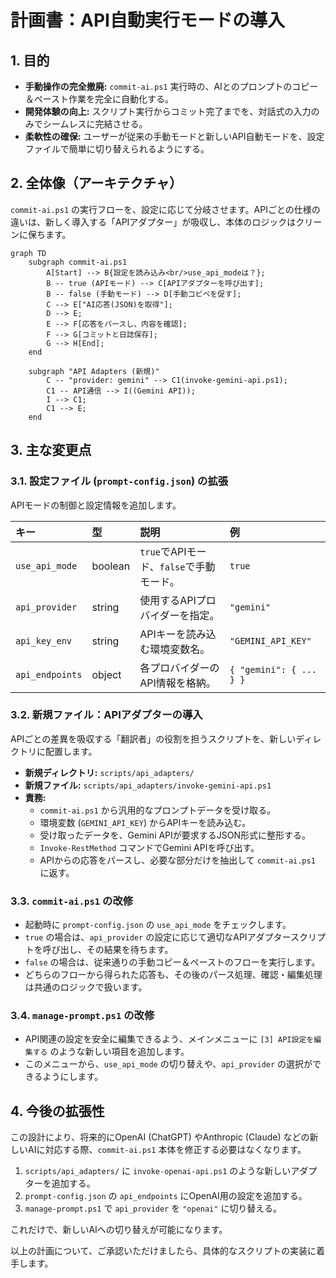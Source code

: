# 計画書：API自動実行モードの導入

## 1. 目的

-   **手動操作の完全撤廃:** `commit-ai.ps1` 実行時の、AIとのプロンプトのコピー＆ペースト作業を完全に自動化する。
-   **開発体験の向上:** スクリプト実行からコミット完了までを、対話式の入力のみでシームレスに完結させる。
-   **柔軟性の確保:** ユーザーが従来の手動モードと新しいAPI自動モードを、設定ファイルで簡単に切り替えられるようにする。

## 2. 全体像（アーキテクチャ）

`commit-ai.ps1` の実行フローを、設定に応じて分岐させます。APIごとの仕様の違いは、新しく導入する「APIアダプター」が吸収し、本体のロジックはクリーンに保ちます。

```mermaid
graph TD
    subgraph commit-ai.ps1
        A[Start] --> B{設定を読み込み<br/>use_api_modeは？};
        B -- true (APIモード) --> C[APIアダプターを呼び出す];
        B -- false (手動モード) --> D[手動コピペを促す];
        C --> E["AI応答(JSON)を取得"];
        D --> E;
        E --> F[応答をパースし、内容を確認];
        F --> G[コミットと日誌保存];
        G --> H[End];
    end

    subgraph "API Adapters (新規)"
        C -- "provider: gemini" --> C1(invoke-gemini-api.ps1);
        C1 -- API通信 --> I((Gemini API));
        I --> C1;
        C1 --> E;
    end

```

## 3. 主な変更点
### 3.1. 設定ファイル (`prompt-config.json`) の拡張
APIモードの制御と設定情報を追加します。

| キー | 型 | 説明 | 例 |
| :--- | :--- | :--- | :--- |
| `use_api_mode` | boolean | `true`でAPIモード、`false`で手動モード。 | `true` |
| `api_provider` | string | 使用するAPIプロバイダーを指定。 | `"gemini"` |
| `api_key_env` | string | APIキーを読み込む環境変数名。 | `"GEMINI_API_KEY"` |
| `api_endpoints` | object | 各プロバイダーのAPI情報を格納。 | `{ "gemini": { ... } }` |

### 3.2. 新規ファイル：APIアダプターの導入
APIごとの差異を吸収する「翻訳者」の役割を担うスクリプトを、新しいディレクトリに配置します。

-   **新規ディレクトリ:** `scripts/api_adapters/`
-   **新規ファイル:** `scripts/api_adapters/invoke-gemini-api.ps1`
-   **責務:**
    -   `commit-ai.ps1` から汎用的なプロンプトデータを受け取る。
    -   環境変数 (`GEMINI_API_KEY`) からAPIキーを読み込む。
    -   受け取ったデータを、Gemini APIが要求するJSON形式に整形する。
    -   `Invoke-RestMethod` コマンドでGemini APIを呼び出す。
    -   APIからの応答をパースし、必要な部分だけを抽出して `commit-ai.ps1` に返す。

### 3.3. `commit-ai.ps1` の改修
-   起動時に `prompt-config.json` の `use_api_mode` をチェックします。
-   `true` の場合は、`api_provider` の設定に応じて適切なAPIアダプタースクリプトを呼び出し、その結果を待ちます。
-   `false` の場合は、従来通りの手動コピー＆ペーストのフローを実行します。
-   どちらのフローから得られた応答も、その後のパース処理、確認・編集処理は共通のロジックで扱います。

### 3.4. `manage-prompt.ps1` の改修
-   API関連の設定を安全に編集できるよう、メインメニューに `[3] API設定を編集する` のような新しい項目を追加します。
-   このメニューから、`use_api_mode` の切り替えや、`api_provider` の選択ができるようにします。

## 4. 今後の拡張性
この設計により、将来的にOpenAI (ChatGPT) やAnthropic (Claude) などの新しいAIに対応する際、`commit-ai.ps1` 本体を修正する必要はなくなります。

1.  `scripts/api_adapters/` に `invoke-openai-api.ps1` のような新しいアダプターを追加する。
2.  `prompt-config.json` の `api_endpoints` にOpenAI用の設定を追加する。
3.  `manage-prompt.ps1` で `api_provider` を `"openai"` に切り替える。

これだけで、新しいAIへの切り替えが可能になります。

以上の計画について、ご承認いただけましたら、具体的なスクリプトの実装に着手します。

<!--
[PROMPT_SUGGESTION]この計画を承認する。スクリプトの変更を開始せよ。[/PROMPT_SUGGESTION]
[PROMPT_SUGGESTION]APIアダプターの具体的な処理内容について、さらに詳しく説明してください。[/PROMPT_SUGGESTION]
-->
